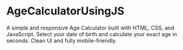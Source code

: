 # AgeCalculatorUsingJS
A simple and responsive Age Calculator built with HTML, CSS, and JavaScript. Select your date of birth and calculate your exact age in seconds. Clean UI and fully mobile-friendly.
